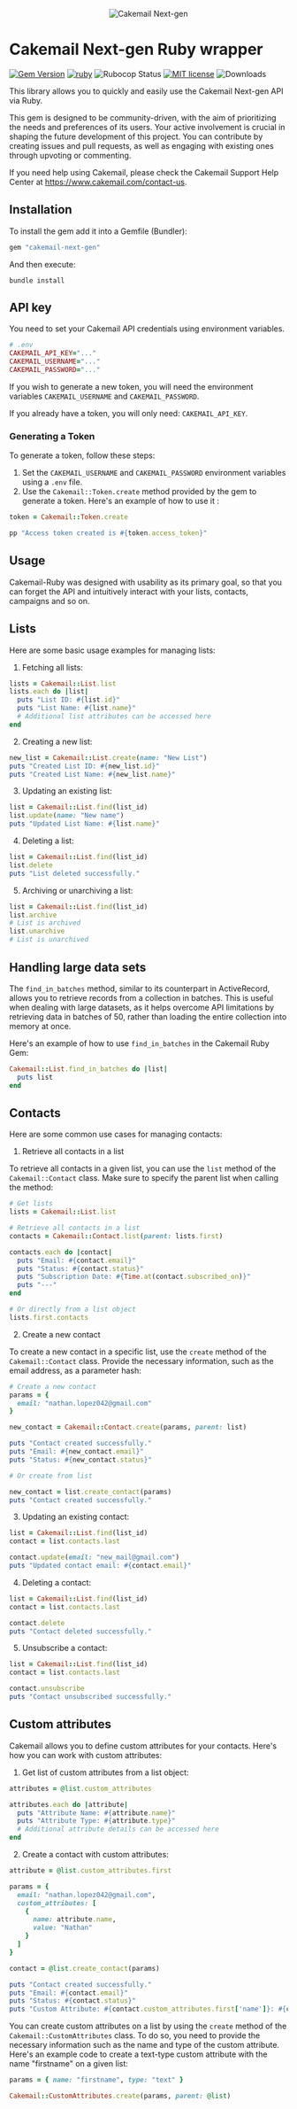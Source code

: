 <p align="center">
  <img src="images/logo.png" alt="Cakemail Next-gen" />
</p>

# Cakemail Next-gen Ruby wrapper

<span>[![Gem Version](https://img.shields.io/gem/v/cakemail-next-gen.svg?label=cakemail-next-gen&colorA=D30001&colorB=DF3B3C)](https://rubygems.org/gems/cakemail-next-gen)</span> <span>
[![ruby](https://img.shields.io/badge/ruby-2.6+-ruby.svg?colorA=D30001&colorB=DF3B3C)](https://github.com/andrewdsilva/cakemail-ruby)</span> <span>
![Rubocop Status](https://img.shields.io/badge/rubocop-passing-rubocop.svg?colorA=1f7a1f&colorB=2aa22a)</span> <span>
[![MIT license](https://img.shields.io/badge/license-MIT-mit.svg?colorA=1f7a1f&colorB=2aa22a)](http://opensource.org/licenses/MIT)</span> <span>
![Downloads](https://img.shields.io/gem/dt/cakemail-next-gen.svg?colorA=004d99&colorB=0073e6)</span>

This library allows you to quickly and easily use the Cakemail Next-gen API via Ruby.

This gem is designed to be community-driven, with the aim of prioritizing the needs and preferences of its users. Your active involvement is crucial in shaping the future development of this project. You can contribute by creating issues and pull requests, as well as engaging with existing ones through upvoting or commenting.

If you need help using Cakemail, please check the Cakemail Support Help Center at https://www.cakemail.com/contact-us.

## Installation

To install the gem add it into a Gemfile (Bundler):

```ruby
gem "cakemail-next-gen"
```

And then execute:

```
bundle install
```

## API key

You need to set your Cakemail API credentials using environment variables.

```ruby
# .env
CAKEMAIL_API_KEY="..."
CAKEMAIL_USERNAME="..."
CAKEMAIL_PASSWORD="..."
```

If you wish to generate a new token, you will need the environment variables `CAKEMAIL_USERNAME` and `CAKEMAIL_PASSWORD`.

If you already have a token, you will only need: `CAKEMAIL_API_KEY`.

### Generating a Token

To generate a token, follow these steps:

1. Set the `CAKEMAIL_USERNAME` and `CAKEMAIL_PASSWORD` environment variables using a `.env` file.
2. Use the `Cakemail::Token.create` method provided by the gem to generate a token. Here's an example of how to use it :

```ruby
token = Cakemail::Token.create

pp "Access token created is #{token.access_token}"
```

## Usage

Cakemail-Ruby was designed with usability as its primary goal, so that you can forget the API and intuitively interact with your lists, contacts, campaigns and so on.

## Lists

Here are some basic usage examples for managing lists:

1. Fetching all lists:
```ruby
lists = Cakemail::List.list
lists.each do |list|
  puts "List ID: #{list.id}"
  puts "List Name: #{list.name}"
  # Additional list attributes can be accessed here
end
```

2. Creating a new list:
```ruby
new_list = Cakemail::List.create(name: "New List")
puts "Created List ID: #{new_list.id}"
puts "Created List Name: #{new_list.name}"
```

3. Updating an existing list:
```ruby
list = Cakemail::List.find(list_id)
list.update(name: "New name")
puts "Updated List Name: #{list.name}"
```

4. Deleting a list:
```ruby
list = Cakemail::List.find(list_id)
list.delete
puts "List deleted successfully."
```

5. Archiving or unarchiving a list:
```ruby
list = Cakemail::List.find(list_id)
list.archive
# List is archived
list.unarchive
# List is unarchived
```

## Handling large data sets

The `find_in_batches` method, similar to its counterpart in ActiveRecord, allows you to retrieve records from a collection in batches. This is useful when dealing with large datasets, as it helps overcome API limitations by retrieving data in batches of 50, rather than loading the entire collection into memory at once.

Here's an example of how to use `find_in_batches` in the Cakemail Ruby Gem:

```ruby
Cakemail::List.find_in_batches do |list|
  puts list
end
```

## Contacts

Here are some common use cases for managing contacts:

1. Retrieve all contacts in a list

To retrieve all contacts in a given list, you can use the `list` method of the `Cakemail::Contact` class. Make sure to specify the parent list when calling the method:

```ruby
# Get lists
lists = Cakemail::List.list

# Retrieve all contacts in a list
contacts = Cakemail::Contact.list(parent: lists.first)

contacts.each do |contact|
  puts "Email: #{contact.email}"
  puts "Status: #{contact.status}"
  puts "Subscription Date: #{Time.at(contact.subscribed_on)}"
  puts "---"
end

# Or directly from a list object
lists.first.contacts
```

2. Create a new contact

To create a new contact in a specific list, use the `create` method of the `Cakemail::Contact` class. Provide the necessary information, such as the email address, as a parameter hash:

```ruby
# Create a new contact
params = {
  email: "nathan.lopez042@gmail.com"
}

new_contact = Cakemail::Contact.create(params, parent: list)

puts "Contact created successfully."
puts "Email: #{new_contact.email}"
puts "Status: #{new_contact.status}"

# Or create from list

new_contact = list.create_contact(params)
puts "Contact created successfully."
```

3. Updating an existing contact:
```ruby
list = Cakemail::List.find(list_id)
contact = list.contacts.last

contact.update(email: "new_mail@gmail.com")
puts "Updated contact email: #{contact.email}"
```

4. Deleting a contact:
```ruby
list = Cakemail::List.find(list_id)
contact = list.contacts.last

contact.delete
puts "Contact deleted successfully."
```

5. Unsubscribe a contact:
```ruby
list = Cakemail::List.find(list_id)
contact = list.contacts.last

contact.unsubscribe
puts "Contact unsubscribed successfully."
```

## Custom attributes

Cakemail allows you to define custom attributes for your contacts. Here's how you can work with custom attributes:

1. Get list of custom attributes from a list object:

```ruby
attributes = @list.custom_attributes

attributes.each do |attribute|
  puts "Attribute Name: #{attribute.name}"
  puts "Attribute Type: #{attribute.type}"
  # Additional attribute details can be accessed here
end
```

2. Create a contact with custom attributes:

```ruby
attribute = @list.custom_attributes.first

params = {
  email: "nathan.lopez042@gmail.com",
  custom_attributes: [
    {
      name: attribute.name,
      value: "Nathan"
    }
  ]
}

contact = @list.create_contact(params)

puts "Contact created successfully."
puts "Email: #{contact.email}"
puts "Status: #{contact.status}"
puts "Custom Attribute: #{contact.custom_attributes.first['name']}: #{contact.custom_attributes.first['value']}"
```

You can create custom attributes on a list by using the `create` method of the `Cakemail::CustomAttributes` class. To do so, you need to provide the necessary information such as the name and type of the custom attribute. Here's an example code to create a text-type custom attribute with the name "firstname" on a given list:

```ruby
params = { name: "firstname", type: "text" }

Cakemail::CustomAttributes.create(params, parent: @list)
```

